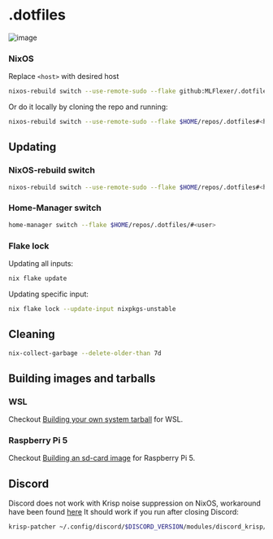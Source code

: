 # .dotfiles

![image](https://github.com/MLFlexer/.dotfiles/assets/75012728/05173810-e858-476c-a2b8-161b01f2237c)

### NixOS

Replace `<host>` with desired host

```sh
nixos-rebuild switch --use-remote-sudo --flake github:MLFlexer/.dotfiles#<host>
```

Or do it locally by cloning the repo and running:

```sh
nixos-rebuild switch --use-remote-sudo --flake $HOME/repos/.dotfiles#<host>
```

## Updating

### NixOS-rebuild switch

```sh
nixos-rebuild switch --use-remote-sudo --flake $HOME/repos/.dotfiles#<host>
```

### Home-Manager switch

```sh
home-manager switch --flake $HOME/repos/.dotfiles/#<user>
```

### Flake lock

Updating all inputs:

```sh
nix flake update
```

Updating specific input:

```sh
nix flake lock --update-input nixpkgs-unstable
```

## Cleaning

```sh
nix-collect-garbage --delete-older-than 7d
```

## Building images and tarballs

### WSL
Checkout [Building your own system tarball](https://nix-community.github.io/NixOS-WSL/building.html) for WSL.

### Raspberry Pi 5
Checkout [Building an sd-card image](https://github.com/nix-community/raspberry-pi-nix?tab=readme-ov-file#building-an-sd-card-image) for Raspberry Pi 5.


## Discord
Discord does not work with Krisp noise suppression on NixOS, workaround have been found [here](https://wiki.nixos.org/w/index.php?title=Discord&mobileaction=toggle_view_desktop)
It should work if you run after closing Discord:

```sh
krisp-patcher ~/.config/discord/$DISCORD_VERSION/modules/discord_krisp/discord_krisp.node
```

